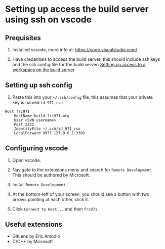 # Setting up access the build server using ssh on vscode

## Prequisites
1. Installed vscode, more info at: https://code.visualstudio.com/

2. Have credentials to access the build server, this should include ssh keys and the ssh config file for the build server: [Setting up access to a workspace on the build server](../../README.md#Setting-up-access-to-a-workspace-on-the-build-server)

## Setting up ssh config
1. Paste this into your `~/.ssh/config` file, this assumes that your private key is named `id_971_rsa`

```
Host frc971
    HostName build.frc971.org
    User <SVN username>
    Port 2222
    IdentityFile ~/.ssh/id_971_rsa
    LocalForward 9971 127.0.0.1:3389
```

## Configuring vscode
1. Open vscode.

2. Navigate to the extensions menu and search for `Remote Development`. This should be authored by Microsoft.

3. Install `Remote Development`

4. At the bottom-left of your screen, you should see a button with two arrows pointing at each other, click it.

5. Click `Connect to Host...` and then `frc971`

## Useful extensions
- GitLens by Eric Amodio
- C/C++ by Microsoft
